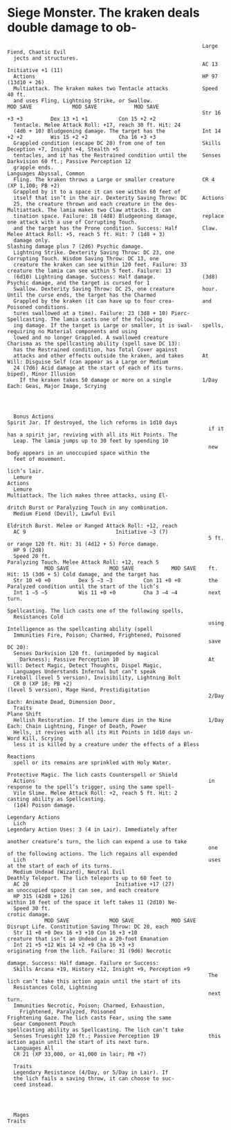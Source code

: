# Siege Monster. The kraken deals double damage to ob-

                                                                   Large Fiend, Chaotic Evil
      jects and structures.
                                                                   AC 13                             Initiative +1 (11)
      Actions                                                      HP 97 (13d10 + 26)
      Multiattack. The kraken makes two Tentacle attacks           Speed 40 ft.
      and uses Fling, Lightning Strike, or Swallow.                          MOD SAVE             MOD SAVE            MOD SAVE
                                                                   Str 16 +3 +3         Dex 13 +1 +1          Con 15 +2 +2
      Tentacle. Melee Attack Roll: +17, reach 30 ft. Hit: 24
      (4d6 + 10) Bludgeoning damage. The target has the            Int 14 +2 +2         Wis 15 +2 +2          Cha 16 +3 +3
      Grappled condition (escape DC 20) from one of ten            Skills Deception +7, Insight +4, Stealth +5
      tentacles, and it has the Restrained condition until the     Senses Darkvision 60 ft.; Passive Perception 12
      grapple ends.                                                Languages Abyssal, Common
      Fling. The kraken throws a Large or smaller creature         CR 4 (XP 1,100; PB +2)
      Grappled by it to a space it can see within 60 feet of
      itself that isn’t in the air. Dexterity Saving Throw: DC     Actions
      25, the creature thrown and each creature in the des-        Multiattack. The lamia makes two Claw attacks. It can
      tination space. Failure: 18 (4d8) Bludgeoning damage,        replace one attack with a use of Corrupting Touch.
      and the target has the Prone condition. Success: Half        Claw. Melee Attack Roll: +5, reach 5 ft. Hit: 7 (1d8 + 3)
      damage only.                                                 Slashing damage plus 7 (2d6) Psychic damage.
      Lightning Strike. Dexterity Saving Throw: DC 23, one         Corrupting Touch. Wisdom Saving Throw: DC 13, one
      creature the kraken can see within 120 feet. Failure: 33     creature the lamia can see within 5 feet. Failure: 13
      (6d10) Lightning damage. Success: Half damage.               (3d8) Psychic damage, and the target is cursed for 1
      Swallow. Dexterity Saving Throw: DC 25, one creature         hour. Until the curse ends, the target has the Charmed
      Grappled by the kraken (it can have up to four crea-         and Poisoned conditions.
      tures swallowed at a time). Failure: 23 (3d8 + 10) Pierc-    Spellcasting. The lamia casts one of the following
      ing damage. If the target is Large or smaller, it is swal-   spells, requiring no Material components and using
      lowed and no longer Grappled. A swallowed creature           Charisma as the spellcasting ability (spell save DC 13):
      has the Restrained condition, has Total Cover against
      attacks and other effects outside the kraken, and takes      At Will: Disguise Self (can appear as a Large or Medium
      24 (7d6) Acid damage at the start of each of its turns.        biped), Minor Illusion
        If the kraken takes 50 damage or more on a single          1/Day Each: Geas, Major Image, Scrying




      Bonus Actions                                                  Spirit Jar. If destroyed, the lich reforms in 1d10 days
                                                                     if it has a spirit jar, reviving with all its Hit Points. The
      Leap. The lamia jumps up to 30 feet by spending 10
                                                                     new body appears in an unoccupied space within the
      feet of movement.
                                                                     lich’s lair.
      Lemure                                                         Actions
      Lemure                                                         Multiattack. The lich makes three attacks, using El-
                                                                     dritch Burst or Paralyzing Touch in any combination.
      Medium Fiend (Devil), Lawful Evil
                                                                     Eldritch Burst. Melee or Ranged Attack Roll: +12, reach
      AC 9                             Initiative −3 (7)
                                                                     5 ft. or range 120 ft. Hit: 31 (4d12 + 5) Force damage.
      HP 9 (2d8)
      Speed 20 ft.                                                   Paralyzing Touch. Melee Attack Roll: +12, reach 5
                MOD SAVE             MOD SAVE            MOD SAVE    ft. Hit: 15 (3d6 + 5) Cold damage, and the target has
      Str 10 +0 +0         Dex 5 −3 −3          Con 11 +0 +0         the Paralyzed condition until the start of the lich’s
      Int 1 −5 −5          Wis 11 +0 +0         Cha 3 −4 −4          next turn.
                                                                     Spellcasting. The lich casts one of the following spells,
      Resistances Cold
                                                                     using Intelligence as the spellcasting ability (spell
      Immunities Fire, Poison; Charmed, Frightened, Poisoned
                                                                     save DC 20):
      Senses Darkvision 120 ft. (unimpeded by magical
        Darkness); Passive Perception 10                             At Will: Detect Magic, Detect Thoughts, Dispel Magic,
      Languages Understands Infernal but can’t speak                   Fireball (level 5 version), Invisibility, Lightning Bolt
      CR 0 (XP 10; PB +2)                                              (level 5 version), Mage Hand, Prestidigitation
                                                                     2/Day Each: Animate Dead, Dimension Door,
      Traits                                                           Plane Shift
      Hellish Restoration. If the lemure dies in the Nine            1/Day Each: Chain Lightning, Finger of Death, Power
      Hells, it revives with all its Hit Points in 1d10 days un-       Word Kill, Scrying
      less it is killed by a creature under the effects of a Bless
                                                                     Reactions
      spell or its remains are sprinkled with Holy Water.
                                                                     Protective Magic. The lich casts Counterspell or Shield
      Actions                                                        in response to the spell’s trigger, using the same spell-
      Vile Slime. Melee Attack Roll: +2, reach 5 ft. Hit: 2          casting ability as Spellcasting.
      (1d4) Poison damage.
                                                                     Legendary Actions
      Lich                                                           Legendary Action Uses: 3 (4 in Lair). Immediately after
                                                                     another creature’s turn, the lich can expend a use to take
                                                                     one of the following actions. The lich regains all expended
      Lich                                                           uses at the start of each of its turns.
      Medium Undead (Wizard), Neutral Evil                           Deathly Teleport. The lich teleports up to 60 feet to
      AC 20                            Initiative +17 (27)                 an unoccupied space it can see, and each creature
      HP 315 (42d8 + 126)                                            within 10 feet of the space it left takes 11 (2d10) Ne-
      Speed 30 ft.                                                   crotic damage.
                MOD SAVE             MOD SAVE            MOD SAVE    Disrupt Life. Constitution Saving Throw: DC 20, each
      Str 11 +0 +0 Dex 16 +3 +10 Con 16 +3 +10                       creature that isn’t an Undead in a 20-foot Emanation
      Int 21 +5 +12 Wis 14 +2 +9 Cha 16 +3 +3                        originating from the lich. Failure: 31 (9d6) Necrotic
                                                                     damage. Success: Half damage. Failure or Success:
      Skills Arcana +19, History +12, Insight +9, Perception +9
                                                                     The lich can’t take this action again until the start of its
      Resistances Cold, Lightning
                                                                     next turn.
      Immunities Necrotic, Poison; Charmed, Exhaustion,
        Frightened, Paralyzed, Poisoned                              Frightening Gaze. The lich casts Fear, using the same
      Gear Component Pouch                                           spellcasting ability as Spellcasting. The lich can’t take
      Senses Truesight 120 ft.; Passive Perception 19                this action again until the start of its next turn.
      Languages All
      CR 21 (XP 33,000, or 41,000 in lair; PB +7)

      Traits
      Legendary Resistance (4/Day, or 5/Day in Lair). If
      the lich fails a saving throw, it can choose to suc-
      ceed instead.




      Mages                                                           Traits
